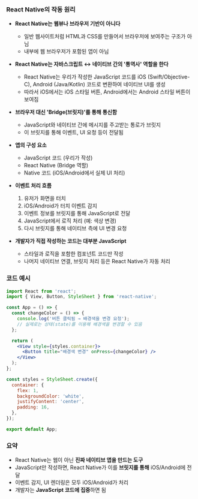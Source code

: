 ### React Native의 작동 원리

- **React Native는 웹뷰나 브라우저 기반이 아니다**
  - 일반 웹사이트처럼 HTML과 CSS를 만들어서 브라우저에 보여주는 구조가 아님
  - 내부에 웹 브라우저가 포함된 앱이 아님

- **React Native는 자바스크립트 ↔ 네이티브 간의 '통역사' 역할을 한다**
  - React Native는 우리가 작성한 JavaScript 코드를 iOS (Swift/Objective-C), Android (Java/Kotlin) 코드로 변환하여 네이티브 UI를 생성
  - 따라서 iOS에서는 iOS 스타일 버튼, Android에서는 Android 스타일 버튼이 보여짐

- **브라우저 대신 'Bridge(브릿지)'를 통해 통신함**
  - JavaScript와 네이티브 간에 메시지를 주고받는 통로가 브릿지
  - 이 브릿지를 통해 이벤트, UI 요청 등이 전달됨

- **앱의 구성 요소**
  - JavaScript 코드 (우리가 작성)
  - React Native (Bridge 역할)
  - Native 코드 (iOS/Android에서 실제 UI 처리)

- **이벤트 처리 흐름**
  1. 유저가 화면을 터치
  2. iOS/Android가 터치 이벤트 감지
  3. 이벤트 정보를 브릿지를 통해 JavaScript로 전달
  4. JavaScript에서 로직 처리 (예: 색상 변경)
  5. 다시 브릿지를 통해 네이티브 측에 UI 변경 요청

- **개발자가 직접 작성하는 코드는 대부분 JavaScript**
  - 스타일과 로직을 포함한 컴포넌트 코드만 작성
  - 나머지 네이티브 연결, 브릿지 처리 등은 React Native가 자동 처리

### 코드 예시

```jsx
import React from 'react';
import { View, Button, StyleSheet } from 'react-native';

const App = () => {
  const changeColor = () => {
    console.log('버튼 클릭됨 → 배경색을 변경 요청');
    // 실제로는 상태(state)를 이용해 배경색을 변경할 수 있음
  };

  return (
    <View style={styles.container}>
      <Button title="배경색 변경" onPress={changeColor} />
    </View>
  );
};

const styles = StyleSheet.create({
  container: {
    flex: 1,
    backgroundColor: 'white',
    justifyContent: 'center',
    padding: 16,
  },
});

export default App;
```

### 요약

- React Native는 웹이 아닌 **진짜 네이티브 앱을 만드는 도구**
- JavaScript만 작성하면, React Native가 이를 **브릿지를 통해** iOS/Android에 전달
- 이벤트 감지, UI 렌더링은 모두 iOS/Android가 처리
- 개발자는 **JavaScript 코드에 집중**하면 됨